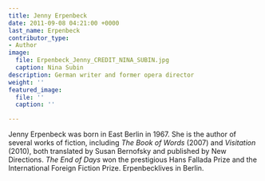 ```yaml
---
title: Jenny Erpenbeck
date: 2011-09-08 04:21:00 +0000
last_name: Erpenbeck
contributor_type:
- Author
image:
  file: Erpenbeck_Jenny_CREDIT_NINA_SUBIN.jpg
  caption: Nina Subin
description: German writer and former opera director
weight: ''
featured_image:
  file: ''
  caption: ''

---
```

Jenny Erpenbeck was born in East Berlin in 1967. She is the author of several works of fiction, including _The Book of Words_ (2007) and _Visitation_ (2010), both translated by Susan Bernofsky and published by New Directions. _The End of Days_ won the prestigious Hans Fallada Prize and the International Foreign Fiction Prize. Erpenbecklives in Berlin.
